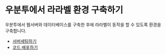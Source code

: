 # 우분투에서 라라벨 환경 구축하기
우분투에서 웹서버와 데이터베이스를 구축한 후에 라라벨이 동작을 할 수 있도록 환경을 구축합니다.

* [서버세팅하기](setup)
* [코드 배포하기](deploy)